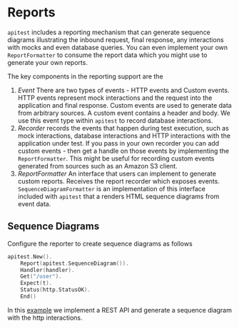 # Reports

`apitest` includes a reporting mechanism that can generate sequence diagrams illustrating the inbound request, final response, any interactions with mocks and even database queries. You can even implement your own `ReportFormatter` to consume the report data which you might use to generate your own reports.

The key components in the reporting support are the

1. *Event* There are two types of events - HTTP events and Custom events. HTTP events represent mock interactions and the request into the application and final response. Custom events are used to generate data from arbitrary sources. A custom event contains a header and body. We use this event type within `apitest` to record database interactions.
1. *Recorder* records the events that happen during test execution, such as mock interactions, database interactions and HTTP interactions with the application under test. If you pass in your own recorder you can add custom events - then get a handle on those events by implementing the `ReportFormatter`. This might be useful for recording custom events generated from sources such as an Amazon S3 client.
1. *ReportFormatter* An interface that users can implement to generate custom reports. Receives the report recorder which exposes events. `SequenceDiagramFormatter` is an implementation of this interface included with `apitest` that a renders HTML sequence diagrams from event data.

## Sequence Diagrams

Configure the reporter to create sequence diagrams as follows

```go
apitest.New().
	Report(apitest.SequenceDiagram()).
	Handler(handler).
	Get("/user").
	Expect(t).
	Status(http.StatusOK).
	End()
```

In this [example](https://github.com/steinfletcher/apitest/tree/master/examples/sequence-diagrams) we implement a REST API and generate a sequence diagram with the http interactions.
